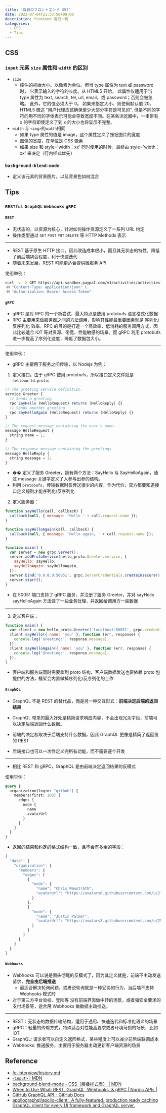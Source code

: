 ```yaml
---
title: '毎日のフロントエンド 357'
date: 2022-07-04T21:33:50+09:00
description: frontend 每日一练
categories:
  - CSS
  - Tips
---
```


## CSS

### `input` 元素 `size` 属性和 `width` 的区别

- `size`
  - 控件的初始大小。以像素为单位。但当 type 属性为 text 或 password 时， 它表示输入的字符的长度。从 HTML5 开始， 此属性仅适用于当 type 属性为 text, search, tel, url, email，或 password；否则会被忽略。 此外，它的值必须大于 0。 如果未指定大小，则使用默认值 20。 HTML5 概述 "用户代理应该确保至少大部分字符是可见的", 但是不同的字符的用不同的字体表示可能会导致宽度不同。在某些浏览器中，一串带有 x 的字符即使定义了到 x 的大小也将显示不完整。
- `width` 与 `<img>`的`width`相同
  - 如果 type 属性的值是 image，这个属性定义了按钮图片的宽度
  - 图像的宽度，在单位是 CSS 像素
  - 如果 size 和 style='width：xx' 同时使用的时候，最终由 style='width：xx' 来决定（行内样式优先）

### `background-blend-mode`

- 定义该元素的背景图片，以及背景色如何混合

## Tips

### `RESTful` `GraphQL` `Webhooks` `gRPC`

#### `REST`

- 无状态的，以资源为核心，针对如何操作资源定义了一系列 URL 约定
- 操作类型通过 `GET` `POST` `PUT` `DELETE` 等 HTTP Methods 表示

---

- REST 基于原生 HTTP 接口，因此改造成本很小，而且其无状态的特性，降低了前后端耦合程度，利于快速迭代
- 随着未来发展，REST 可能更适合提供微服务 API

使用举例：

```bash
curl -v -X GET https://api.sandbox.paypal.com/v1/activities/activities?start_time=2012-01-01T00:00:01.000Z&amp;end_time=2014-10-01T23:59:59.999Z&amp;page_size=10 \
-H "Content-Type: application/json" \
-H "Authorization: Bearer Access-Token"
```

#### `gRPC`

- gRPC 是对 RPC 的一个新尝试，最大特点是使用 protobufs 语言格式化数据
- RPC 主要用来做服务器之间的方法调用，影响其性能最重要因素就是 序列化/反序列化 效率。RPC 的目的是打造一个高效率、低消耗的服务调用方式，因此比较适合 IOT 等对资源、带宽、性能敏感的场景。而 gRPC 利用 protobufs 进一步提高了序列化速度，降低了数据包大小。

---

使用举例：

- gRPC 主要用于服务之间传输，以 Nodejs 为例：

1. 定义接口。由于 gRPC 使用 protobufs，所以接口定义文件就是 `helloworld.proto`:

```js
// The greeting service definition.
service Greeter {
  // Sends a greeting
  rpc SayHello (HelloRequest) returns (HelloReply) {}
  // Sends another greeting
  rpc SayHelloAgain (HelloRequest) returns (HelloReply) {}
}

// The request message containing the user's name.
message HelloRequest {
  string name = 1;
}

// The response message containing the greetings
message HelloReply {
  string message = 1;
}
```

- �� 定义了服务 Greeter，拥有两个方法：SayHello 与 SayHelloAgain，通过 message 关键字定义了入参与出参的结构。
- 利用 `protobufs`，传输数据时仅传送很少的内容，作为代价，双方都要知道接口定义规则才能序列化/反序列化

2. 定义服务器：

```js
function sayHello(call, callback) {
  callback(null, { message: 'Hello ' + call.request.name });
}

function sayHelloAgain(call, callback) {
  callback(null, { message: 'Hello again, ' + call.request.name });
}

function main() {
  var server = new grpc.Server();
  server.addProtoService(hello_proto.Greeter.service, {
    sayHello: sayHello,
    sayHelloAgain: sayHelloAgain,
  });
  server.bind('0.0.0.0:50051', grpc.ServerCredentials.createInsecure());
  server.start();
}
```

- 在 50051 端口支持了 gRPC 服务，并注册了服务 Greeter，并对 sayHello sayHelloAgain 方法做了一些业务处理，并返回给调用方一些数据

---

3. 定义客户端：

```js
function main() {
  var client = new hello_proto.Greeter('localhost:50051', grpc.credentials.createInsecure());
  client.sayHello({ name: 'you' }, function (err, response) {
    console.log('Greeting:', response.message);
  });
  client.sayHelloAgain({ name: 'you' }, function (err, response) {
    console.log('Greeting:', response.message);
  });
}
```

- 客户端和服务端同时需要拿到 proto 结构，客户端数据发送也要依赖 proto 包提供的方法，框架会内置做掉序列化/反序列化的工作

#### `GraphQL`

- GraphQL 不是 REST 的替代品，而是另一种交互形式：**前端决定后端的返回结果**

- GraphQL 带来的最大好处是精简请求响应内容，不会出现冗余字段，前端可以决定后端返回什么数据。
- 前端的决定权取决于后端支持什么数据，因此 GraphQL 更像是精简了返回值的 REST
- 后端接口也可以一次性定义完所有功能，而不需要逐个开发

---

- 相比 REST 和 gRPC，GraphQL 是由前端决定返回结果的反模式

使用举例：

```graphql
query {
  organization(login: "github") {
    members(first: 100) {
      edges {
        node {
          name
          avatarUrl
        }
      }
    }
  }
}
```

- 返回的结果和约定的格式结构一致，且不会有多余的字段：

```js
{
  "data": {
    "organization": {
      "members": {
        "edges": [
          {
            "node": {
              "name": "Chris Wanstrath",
              "avatarUrl": "https://avatars0.githubusercontent.com/u/2?v=4"
            }
          },
          {
            "node": {
              "name": "Justin Palmer",
              "avatarUrl": "https://avatars3.githubusercontent.com/u/25?v=4"
            }
          }
        ]
      }
    }
  }
}
```

#### `Webhooks`

- Webhooks 可以说是彻头彻尾的反模式了，因为其定义就是，前端不主动发送请求，**完全由后端推送**
  - 最适合解决轮询问题。或者说轮询就是一种妥协的行为，当后端不支持 Webhooks 模式时
- 对于第三方平台验权、登陆等 没有前端界面做中转的场景，或者强安全要求的支付场景等，适合用 Webhooks 做数据主动推送。

---

- REST：无状态的数据传输结构，适用于通用、快速迭代和标准化语义的场景
- gRPC：轻量的传输方式，特殊适合对性能高要求或者环境苛刻的场景，比如 IOT
- GraphQL: 请求者可以自定义返回格式，某些程度上可以减少前后端联调成本
- Webhooks: 推送服务，主要用于服务器主动更新客户端资源的场景

## Reference

- [fe-interview/history.md](https://github.com/haizlin/fe-interview/blob/master/category/history.md)
- [`<input>` | MDN](https://developer.mozilla.org/zh-CN/docs/Web/HTML/Element/Input)
- [background-blend-mode - CSS（层叠样式表） | MDN](https://developer.mozilla.org/zh-CN/docs/Web/CSS/background-blend-mode)
- [When to Use What: REST, GraphQL, Webhooks, & gRPC | Nordic APIs |](https://nordicapis.com/when-to-use-what-rest-graphql-webhooks-grpc/)
- [GitHub GraphQL API - GitHub Docs](https://docs.github.com/cn/graphql)
- [apollographql/apollo-client:  A fully-featured, production ready caching GraphQL client for every UI framework and GraphQL server.](https://github.com/apollographql/apollo-client)
